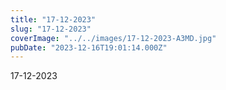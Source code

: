 ```yaml
---
title: "17-12-2023"
slug: "17-12-2023"
coverImage: "../../images/17-12-2023-A3MD.jpg"
pubDate: "2023-12-16T19:01:14.000Z"
---
```


17-12-2023
